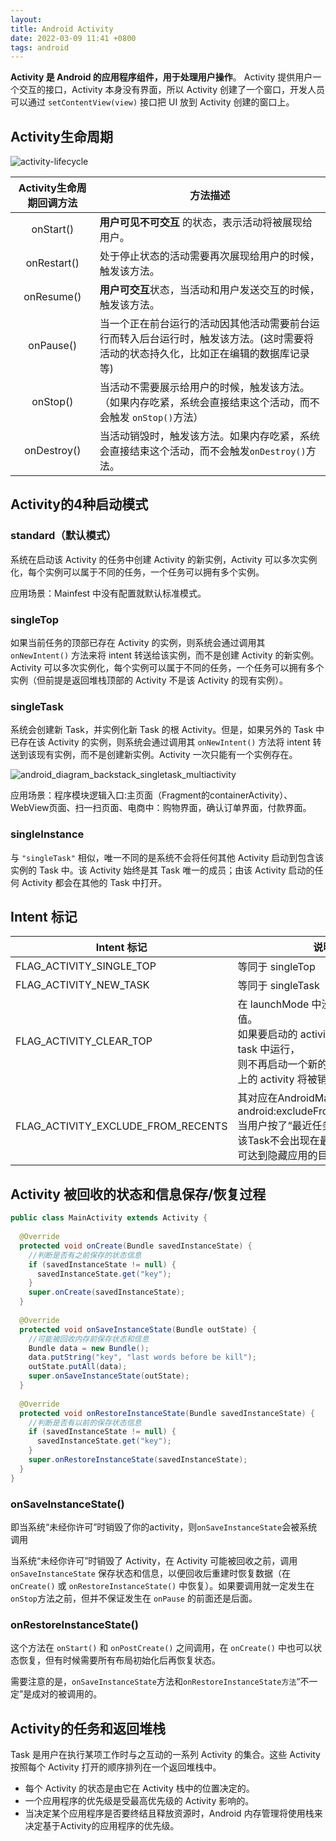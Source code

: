 ```yaml
---
layout: 
title: Android Activity
date: 2022-03-09 11:41 +0800
tags: android
---
```


**Activity 是 Android 的应用程序组件，用于处理用户操作**。
Activity 提供用户一个交互的接口，Activity 本身没有界面，所以 Activity 创建了一个窗口，开发人员可以通过 `setContentView(view)` 接口把 UI 放到 Activity 创建的窗口上。

<!--more-->



## Activity生命周期

![activity-lifecycle](https://s2.loli.net/2022/07/19/VrPd2OFWQCfgAqR.png)

| Activity生命周期回调方法 | 方法描述                                                     |
| :----------------------: | ------------------------------------------------------------ |
|        onStart()         | **用户可见不可交互** 的状态，表示活动将被展现给用户。        |
|       onRestart()        | 处于停止状态的活动需要再次展现给用户的时候，触发该方法。     |
|        onResume()        | **用户可交互**状态，当活动和用户发送交互的时候，触发该方法。 |
|        onPause()         | 当一个正在前台运行的活动因其他活动需要前台运行而转入后台运行时，触发该方法。(这时需要将活动的状态持久化，比如正在编辑的数据库记录等) |
|         onStop()         | 当活动不需要展示给用户的时候，触发该方法。（如果内存吃紧，系统会直接结束这个活动，而不会触发 `onStop()`方法） |
|       onDestroy()        | 当活动销毁时，触发该方法。如果内存吃紧，系统会直接结束这个活动，而不会触发`onDestroy()`方法。 |



## Activity的4种启动模式

### standard（默认模式）

系统在启动该 Activity 的任务中创建 Activity 的新实例，Activity 可以多次实例化，每个实例可以属于不同的任务，一个任务可以拥有多个实例。

应用场景：Mainfest 中没有配置就默认标准模式。

### singleTop

如果当前任务的顶部已存在 Activity 的实例，则系统会通过调用其 `onNewIntent()` 方法来将 intent 转送给该实例，而不是创建 Activity 的新实例。Activity 可以多次实例化，每个实例可以属于不同的任务，一个任务可以拥有多个实例（但前提是返回堆栈顶部的 Activity 不是该 Activity 的现有实例）。

### singleTask

系统会创建新 Task，并实例化新 Task 的根 Activity。但是，如果另外的 Task 中已存在该 Activity 的实例，则系统会通过调用其 `onNewIntent()` 方法将 intent 转送到该现有实例，而不是创建新实例。Activity 一次只能有一个实例存在。

![android_diagram_backstack_singletask_multiactivity](../../images/android/android_diagram_backstack_singletask_multiactivity.png)

应用场景：程序模块逻辑入口:主页面（Fragment的containerActivity）、WebView页面、扫一扫页面、电商中：购物界面，确认订单界面，付款界面。

### singleInstance

与 `"singleTask"` 相似，唯一不同的是系统不会将任何其他 Activity 启动到包含该实例的 Task 中。该 Activity 始终是其 Task 唯一的成员；由该 Activity 启动的任何 Activity 都会在其他的 Task 中打开。



## Intent 标记

| Intent 标记                        | 说明                                                         |
| ---------------------------------- | ------------------------------------------------------------ |
| FLAG_ACTIVITY_SINGLE_TOP           | 等同于 singleTop                                             |
| FLAG_ACTIVITY_NEW_TASK             | 等同于 singleTask                                            |
| FLAG_ACTIVITY_CLEAR_TOP            | 在 launchMode 中没有对应的属性值。<br />如果要启动的 activity 已经在当前 task 中运行，<br />则不再启动一个新的实例，且所有在之上的 activity 将被销毁。 |
| FLAG_ACTIVITY_EXCLUDE_FROM_RECENTS | 其对应在AndroidManifest中的属性为android:excludeFromRecents=“true”<br />当用户按了“最近任务列表”时候，<br />该Task不会出现在最近任务列表中，可达到隐藏应用的目的。 |



## Activity 被回收的状态和信息保存/恢复过程

```java
public class MainActivity extends Activity {
  
  @Override
  protected void onCreate(Bundle savedInstanceState) {
    //判断是否有之前保存的状态信息
    if (savedInstanceState != null) {
      savedInstanceState.get("key");
    }
    super.onCreate(savedInstanceState);
  }
  
  @Override
  protected void onSaveInstanceState(Bundle outState) {
    //可能被回收内存前保存状态和信息
    Bundle data = new Bundle();
    data.putString("key", "last words before be kill");
    outState.putAll(data);
    super.onSaveInstanceState(outState);
  }
  
  @Override
  protected void onRestoreInstanceState(Bundle savedInstanceState) {
    //判断是否有以前的保存状态信息
    if (savedInstanceState != null) {
      savedInstanceState.get("key");
    }
    super.onRestoreInstanceState(savedInstanceState);
  }
}
```

### onSaveInstanceState()

即当系统“未经你许可”时销毁了你的activity，则`onSaveInstanceState`会被系统调用

当系统“未经你许可”时销毁了 Activity，在 Activity 可能被回收之前，调用 `onSaveInstanceState` 保存状态和信息，以便回收后重建时恢复数据（在 `onCreate()` 或 `onRestoreInstanceState()` 中恢复）。如果要调用就一定发生在 `onStop`方法之前，但并不保证发生在 `onPause` 的前面还是后面。

### onRestoreInstanceState()

这个方法在 `onStart()` 和 `onPostCreate()` 之间调用，在 `onCreate()` 中也可以状态恢复，但有时候需要所有布局初始化后再恢复状态。

需要注意的是，`onSaveInstanceState`方法和`onRestoreInstanceState方法`“不一定”是成对的被调用的。



## Activity的任务和返回堆栈

Task 是用户在执行某项工作时与之互动的一系列 Activity 的集合。这些 Activity 按照每个 Activity 打开的顺序排列在一个返回堆栈中。

- 每个 Activity 的状态是由它在 Activity 栈中的位置决定的。
- 一个应用程序的优先级是受最高优先级的 Activity 影响的。
- 当决定某个应用程序是否要终结且释放资源时，Android 内存管理将使用栈来决定基于Activity的应用程序的优先级。
